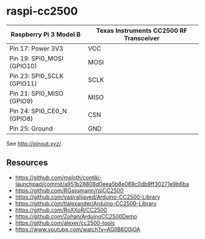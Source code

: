 # raspi-cc2500

| Raspberry Pi 3 Model B | Texas Instruments CC2500 RF Transceiver |
| -----------------------|----------------------------------------|
| Pin 17: Power 3V3 | VCC |
| Pin 19: SPI0\_MOSI (GPIO10) | MOSI |
| Pin 23: SPI0\_SCLK (GPIO11) | SCLK |
| Pin 21: SPI0\_MISO (GPIO9) | MISO |
| Pin 24: SPI0\_CE0\_N (GPIO8) | CSN |
| Pin 25: Ground | GND |

See http://pinout.xyz/.

## Resources

  * https://github.com/msloth/contiki-launchpad/commit/a951b28808d0eea5b8e069c0db9ff30271e9b6ba
  * https://github.com/RGassmann/rpiCC2500
  * https://github.com/yasiralijaved/Arduino-CC2500-Library
  * https://github.com/tlalexander/Arduino-CC2500-Library
  * https://github.com/RoXXoR/CC2500
  * https://github.com/Zohan/ArduinoCC2500Demo
  * https://github.com/alexer/cc2500-tools
  * https://www.youtube.com/watch?v=AGlIB6O0iOA
